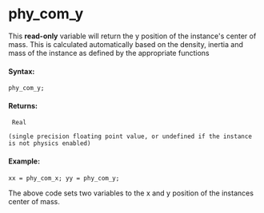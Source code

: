 # phy_com_y

This **read-only** variable will return the y position of the instance's
center of mass. This is calculated automatically based on the density,
inertia and mass of the instance as defined by the appropriate functions

#### Syntax:

``` gml
phy_com_y;
```

#### Returns:

``` gml
 Real

(single precision floating point value, or undefined if the instance is not physics enabled)
```

#### Example:

``` gml
xx = phy_com_x; yy = phy_com_y;
```

The above code sets two variables to the x and y position of the
instances center of mass.
